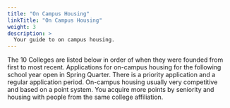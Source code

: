 ```yaml
---
title: "On Campus Housing"
linkTitle: "On Campus Housing"
weight: 3
description: >
  Your guide to on campus housing.
---
```

The 10 Colleges are listed below in order of when they were founded from first to most recent. Applications for on-campus housing for the following school year open in Spring Quarter. There is a priority application and a regular application period. On-campus housing usually very competitive and based on a point system. You acquire more points by seniority and housing with people from the same college affiliation.